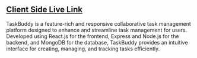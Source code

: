## [ Client Side Live Link](https://medical-camp-management.web.app)

TaskBuddy is a feature-rich and responsive collaborative task management platform designed to enhance and streamline task management for users. Developed using React.js for the frontend, Express and Node.js for the backend, and MongoDB for the database, TaskBuddy provides an intuitive interface for creating, managing, and tracking tasks efficiently.
